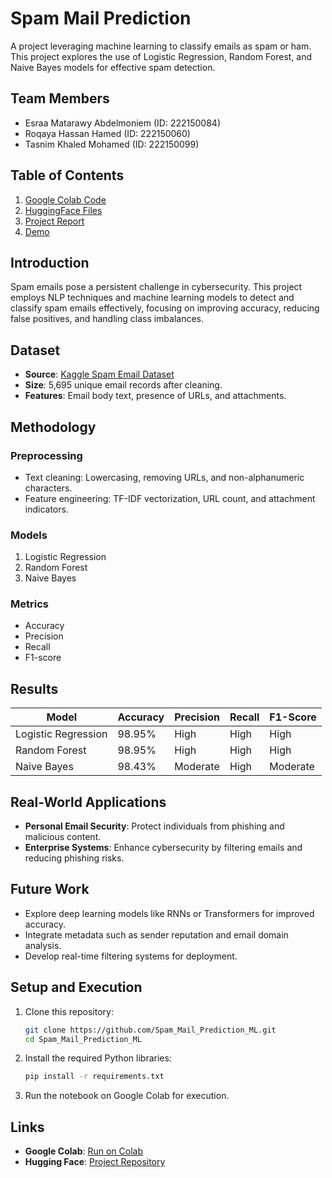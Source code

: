 # Spam Mail Prediction

A project leveraging machine learning to classify emails as spam or ham. This project explores the use of Logistic Regression, Random Forest, and Naive Bayes models for effective spam detection.  

## Team Members  

- Esraa Matarawy Abdelmoniem (ID: 222150084)  
- Roqaya Hassan Hamed (ID: 222150060)  
- Tasnim Khaled Mohamed (ID: 222150099)  


## Table of Contents  

1. [Google Colab Code](Google_Colab_Code)  
2. [HuggingFace Files](HF)  
3. [Project Report](SpamMailPrediction.pdf)  
4. [Demo](22.12.2024_23.04.52_REC.mp4)  

## Introduction  

Spam emails pose a persistent challenge in cybersecurity. This project employs NLP techniques and machine learning models to detect and classify spam emails effectively, focusing on improving accuracy, reducing false positives, and handling class imbalances.  

## Dataset  

- **Source**: [Kaggle Spam Email Dataset](https://www.kaggle.com/datasets/jackksoncsie/spam-email-dataset/data)  
- **Size**: 5,695 unique email records after cleaning.  
- **Features**: Email body text, presence of URLs, and attachments.  

## Methodology  

### Preprocessing  
- Text cleaning: Lowercasing, removing URLs, and non-alphanumeric characters.  
- Feature engineering: TF-IDF vectorization, URL count, and attachment indicators.  

### Models  
1. Logistic Regression  
2. Random Forest  
3. Naive Bayes  

### Metrics  
- Accuracy  
- Precision  
- Recall  
- F1-score  

## Results  

| Model               | Accuracy | Precision | Recall | F1-Score |  
|---------------------|----------|-----------|--------|----------|  
| Logistic Regression | 98.95%   | High      | High   | High     |  
| Random Forest       | 98.95%   | High      | High   | High     |  
| Naive Bayes         | 98.43%   | Moderate  | High   | Moderate |  

## Real-World Applications  

- **Personal Email Security**: Protect individuals from phishing and malicious content.  
- **Enterprise Systems**: Enhance cybersecurity by filtering emails and reducing phishing risks.  

## Future Work  

- Explore deep learning models like RNNs or Transformers for improved accuracy.  
- Integrate metadata such as sender reputation and email domain analysis.  
- Develop real-time filtering systems for deployment.  

## Setup and Execution  

1. Clone this repository:  
   ```bash  
   git clone https://github.com/Spam_Mail_Prediction_ML.git  
   cd Spam_Mail_Prediction_ML 
   ```  
2. Install the required Python libraries:  
   ```bash  
   pip install -r requirements.txt  
   ```  
3. Run the notebook on Google Colab for execution.  

## Links  

- **Google Colab**: [Run on Colab]([https://colab.research.google.com/your-link-here](https://colab.research.google.com/drive/1tgQtrE2ngGZixsrlNi2vqijYwoJ_EvL-?usp=sharing#scrollTo=XSkYEvNiISCT))  
- **Hugging Face**: [Project Repository]([https://huggingface.co/your-link-here](https://huggingface.co/spaces/roqayahassan/MLProject))  
